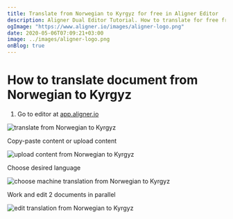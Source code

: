 ```yaml
---
title: Translate from Norwegian to Kyrgyz for free in Aligner Editor
description: Aligner Dual Editor Tutorial. How to translate for free from Norwegian to Kyrgyz. Aligner is multilingual document management platform. 
ogImage: "https://www.aligner.io/images/aligner-logo.png"
date: 2020-05-06T07:09:21+03:00
image: ../images/aligner-logo.png
onBlog: true
---
```


# How to translate document from Norwegian to Kyrgyz

1. Go to editor at [app.aligner.io](https://app.aligner.io "Aligner App web page")

![translate from Norwegian to Kyrgyz](../aligner-blank-editor.png "translate from Norwegian to Kyrgyz")

Copy-paste content or upload content

![upload content from Norwegian to Kyrgyz](../aligner-uploaded-document.png "upload content from Norwegian to Kyrgyz")

Choose desired language

![choose machine translation from Norwegian to Kyrgyz](../aligner-language-dropdown.png "choose machine translation from Norwegian to Kyrgyz")

Work and edit 2 documents in parallel

![edit translation from Norwegian to Kyrgyz](../aligner-double-sitded-editor.png "edit translation from Norwegian to Kyrgyz")


